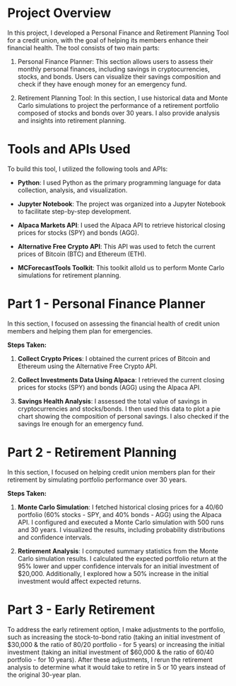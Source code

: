 # Project Overview

In this project, I developed a Personal Finance and Retirement Planning Tool for a credit union, with the goal of helping its members enhance their financial health. The tool consists of two main parts:

1. Personal Finance Planner: This section allows users to assess their monthly personal finances, including savings in cryptocurrencies, stocks, and bonds. Users can visualize their savings composition and check if they have enough money for an emergency fund.

2. Retirement Planning Tool: In this section, I use historical data and Monte Carlo simulations to project the performance of a retirement portfolio composed of stocks and bonds over 30 years. I also provide analysis and insights into retirement planning.

# Tools and APIs Used

To build this tool, I utilized the following tools and APIs:

- **Python**: I used Python as the primary programming language for data collection, analysis, and visualization.

- **Jupyter Notebook**: The project was organized into a Jupyter Notebook to facilitate step-by-step development.

- **Alpaca Markets API**: I used the Alpaca API to retrieve historical closing prices for stocks (SPY) and bonds (AGG).

- **Alternative Free Crypto API**: This API was used to fetch the current prices of Bitcoin (BTC) and Ethereum (ETH).

- **MCForecastTools Toolkit**: This toolkit alloId us to perform Monte Carlo simulations for retirement planning.

# Part 1 - Personal Finance Planner

In this section, I focused on assessing the financial health of credit union members and helping them plan for emergencies.

**Steps Taken:**

1. **Collect Crypto Prices**: I obtained the current prices of Bitcoin and Ethereum using the Alternative Free Crypto API.

2. **Collect Investments Data Using Alpaca**: I retrieved the current closing prices for stocks (SPY) and bonds (AGG) using the Alpaca API.

3. **Savings Health Analysis**: I assessed the total value of savings in cryptocurrencies and stocks/bonds. I then used this data to plot a pie chart showing the composition of personal savings. I also checked if the savings Ire enough for an emergency fund.

# Part 2 - Retirement Planning

In this section, I focused on helping credit union members plan for their retirement by simulating portfolio performance over 30 years.

**Steps Taken:**

1. **Monte Carlo Simulation**: I fetched historical closing prices for a 40/60 portfolio (60% stocks - SPY, and 40% bonds - AGG) using the Alpaca API. I configured and executed a Monte Carlo simulation with 500 runs and 30 years. I visualized the results, including probability distributions and confidence intervals.

2. **Retirement Analysis**: I computed summary statistics from the Monte Carlo simulation results. I calculated the expected portfolio return at the 95% lower and upper confidence intervals for an initial investment of $20,000. Additionally, I explored how a 50% increase in the initial investment would affect expected returns.

# Part 3 - Early Retirement

To address the early retirement option, I make adjustments to the portfolio, such as increasing the stock-to-bond ratio (taking an initial investment of $30,000 & the ratio of 80/20 portfolio - for 5 years) or increasing the initial investment (taking an initial investment of $60,000 & the ratio of 60/40 portfolio - for 10 years). After these adjustments, I rerun the retirement analysis to determine what it would take to retire in 5 or 10 years instead of the original 30-year plan.


